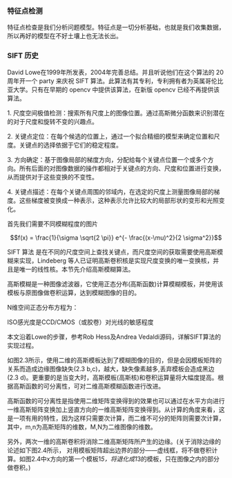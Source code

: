 ### 特征点检测
特征点检查是我们分析问题模型。特征点是一切分析基础，也就是我们收集数据，所以再好的模型在不好土壤上也无法长出。

### SIFT 历史
David Lowe在1999年所发表，2004年完善总结。并且听说他们在这个算法的 20 周年开一个 party 来庆祝 SIFT 算法。此算法有其专利，专利拥有者为英属哥伦比亚大学。只有在早期的 opencv 中提供该算法，在新版 opencv 已经不再提供该算法。

1. 尺度空间极值检测：搜索所有尺度上的图像位置。通过高斯微分函数来识别潜在的对于尺度和旋转不变的兴趣点。


2. 关键点定位：在每个候选的位置上，通过一个拟合精细的模型来确定位置和尺度。关键点的选择依据于它们的稳定程度。


3. 方向确定：基于图像局部的梯度方向，分配给每个关键点位置一个或多个方向。所有后面的对图像数据的操作都相对于关键点的方向、尺度和位置进行变换，从而提供对于这些变换的不变性。


4. 关键点描述：在每个关键点周围的邻域内，在选定的尺度上测量图像局部的梯度。这些梯度被变换成一种表示，这种表示允许比较大的局部形状的变形和光照变化。


首先我们需要不同模糊程度的图片

$$f(x) = \frac{1}{\sigma \sqrt{2 \pi}} e^{- \frac{(x-\mu)^2}{2 \sigma^2}}$$

SIFT 算法 是在不同的尺度空间上查找关键点，而尺度空间的获取需要使用高斯模糊来实现，Lindeberg 等人已证明高斯卷积核是实现尺度变换的唯一变换核，并且是唯一的线性核。本节先介绍高斯模糊算法。

高斯模糊是一种图像滤波器，它使用正态分布(高斯函数)计算模糊模板，并使用该模板与原图像做卷积运算，达到模糊图像的目的。

N维空间正态分布方程为：


ISO感光度是CCD/CMOS（或胶卷）对光线的敏感程度

本文沿着Lowe的步骤，参考Rob Hess及Andrea Vedaldi源码，详解SIFT算法的实现过程。


如图2.3所示，使用二维的高斯模板达到了模糊图像的目的，但是会因模板矩阵的关系而造成边缘图像缺失(2.3 b,c)，越大，缺失像素越多,丢弃模板会造成黑边(2.3 d)。更重要的是当变大时，高斯模板(高斯核)和卷积运算量将大幅度提高。根据高斯函数的可分离性，可对二维高斯模糊函数进行改进。

高斯函数的可分离性是指使用二维矩阵变换得到的效果也可以通过在水平方向进行一维高斯矩阵变换加上竖直方向的一维高斯矩阵变换得到。从计算的角度来看，这是一项有用的特性，因为这样只需要次计算，而二维不可分的矩阵则需要次计算，其中，m,n为高斯矩阵的维数，M,N为二维图像的维数。

另外，两次一维的高斯卷积将消除二维高斯矩阵所产生的边缘。(关于消除边缘的论述如下图2.4所示， 对用模板矩阵超出边界的部分——虚线框，将不做卷积计算。如图2.4中x方向的第一个模板1*5，将退化成1*3的模板，只在图像之内的部分做卷积。)


